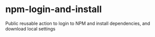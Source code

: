 # npm-login-and-install
Public reusable action to login to NPM and install dependencies, and download local settings
